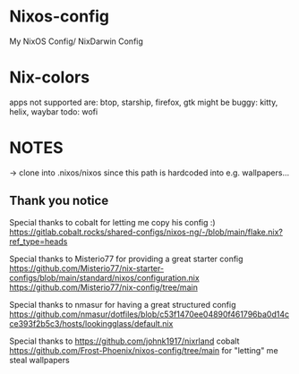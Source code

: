 # Nixos-config
My NixOS Config/ NixDarwin Config

# Nix-colors
apps not supported are: btop, starship, firefox, gtk
might be buggy: kitty, helix, waybar
todo: wofi

# NOTES
-> clone into .nixos/nixos since this path is hardcoded into e.g. wallpapers...

## Thank you notice

Special thanks to cobalt for letting me copy his config :)
https://gitlab.cobalt.rocks/shared-configs/nixos-ng/-/blob/main/flake.nix?ref_type=heads

Special thanks to Misterio77 for providing a great starter config
https://github.com/Misterio77/nix-starter-configs/blob/main/standard/nixos/configuration.nix
https://github.com/Misterio77/nix-config/tree/main

Special thanks to nmasur for having a great structured config
https://github.com/nmasur/dotfiles/blob/c53f1470ee04890f461796ba0d14cce393f2b5c3/hosts/lookingglass/default.nix

Special thanks to 
https://github.com/johnk1917/nixrland
cobalt
https://github.com/Frost-Phoenix/nixos-config/tree/main
for "letting" me steal wallpapers
